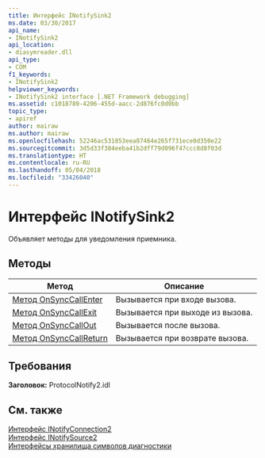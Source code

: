```yaml
---
title: Интерфейс INotifySink2
ms.date: 03/30/2017
api_name:
- INotifySink2
api_location:
- diasymreader.dll
api_type:
- COM
f1_keywords:
- INotifySink2
helpviewer_keywords:
- INotifySink2 interface [.NET Framework debugging]
ms.assetid: c1018789-4206-455d-aacc-2d876fc0d0bb
topic_type:
- apiref
author: mairaw
ms.author: mairaw
ms.openlocfilehash: 52246ac531853eea87464e265f731ece0d350e22
ms.sourcegitcommit: 3d5d33f384eeba41b2dff79d096f47ccc8d8f03d
ms.translationtype: HT
ms.contentlocale: ru-RU
ms.lasthandoff: 05/04/2018
ms.locfileid: "33426040"
---
```

# <a name="inotifysink2-interface"></a>Интерфейс INotifySink2
Объявляет методы для уведомления приемника.  
  
## <a name="methods"></a>Методы  
  
|Метод|Описание|  
|------------|-----------------|  
|[Метод OnSyncCallEnter](../../../../docs/framework/unmanaged-api/diagnostics/inotifysink2-onsynccallenter-method.md)|Вызывается при входе вызова.|  
|[Метод OnSyncCallExit](../../../../docs/framework/unmanaged-api/diagnostics/inotifysink2-onsynccallexit-method.md)|Вызывается при выходе из вызова.|  
|[Метод OnSyncCallOut](../../../../docs/framework/unmanaged-api/diagnostics/inotifysink2-onsynccallout-method.md)|Вызывается после вызова.|  
|[Метод OnSyncCallReturn](../../../../docs/framework/unmanaged-api/diagnostics/inotifysink2-onsynccallreturn-method.md)|Вызывается при возврате вызова.|  
  
## <a name="requirements"></a>Требования  
 **Заголовок:** ProtocolNotify2.idl  
  
## <a name="see-also"></a>См. также  
 [Интерфейс INotifyConnection2](../../../../docs/framework/unmanaged-api/diagnostics/inotifyconnection2-interface.md)  
 [Интерфейс INotifySource2](../../../../docs/framework/unmanaged-api/diagnostics/inotifysource2-interface.md)  
 [Интерфейсы хранилища символов диагностики](../../../../docs/framework/unmanaged-api/diagnostics/diagnostics-symbol-store-interfaces.md)
